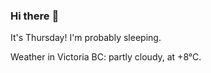 ### Hi there :wave:

It's Thursday! I'm probably sleeping.

Weather in Victoria BC: partly cloudy, at +8°C.
